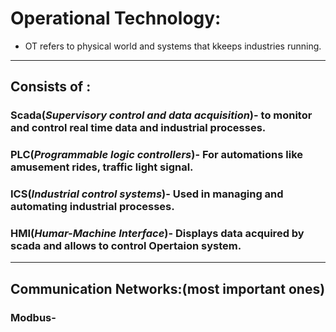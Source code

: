 # Operational Technology:
* OT refers to physical world and systems that kkeeps industries running.
---------------------
## Consists of :<br />
### **Scada**(*Supervisory control and data acquisition*)- to monitor and control real time data and industrial processes.<br />
### **PLC**(*Programmable logic controllers*)- For automations like amusement rides, traffic light signal.<br />
### **ICS**(*Industrial control systems*)- Used in managing and automating industrial processes.<br />
### **HMI**(*Humar-Machine Interface*)- Displays data acquired by scada and allows to control Opertaion system.<br />
---------------------
## Communication Networks:(most important ones)
### Modbus- 
